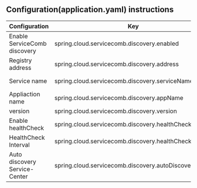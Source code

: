 
## Configuration(application.yaml) instructions

| Configuration                 | Key                                                    | Default Value                                                |
| ----------------------------- | ------------------------------------------------------ | ------------------------------------------------------------ |
| Enable ServiceComb discovery  | spring.cloud.servicecomb.discovery.enabled             | true                                                         |
| Registry address              | spring.cloud.servicecomb.discovery.address             |                                                              |
| Service name                  | spring.cloud.servicecomb.discovery.serviceName         | use spring.application.name if no spring.cloud.servicecomb.serviceName |
| Appliaction name              | spring.cloud.servicecomb.discovery.appName             | default                                                      |
| version                       | spring.cloud.servicecomb.discovery.version             |  [0.0.0+](sc_configuration_version.md)                       |
| Enable healthCheck            | spring.cloud.servicecomb.discovery.healthCheck         | true                                                         |
| HealthCheck Interval          | spring.cloud.servicecomb.discovery.healthCheckInterval | 10s                                                          |
| Auto discovery Service-Center | spring.cloud.servicecomb.discovery.autoDiscovery       | false                                                        |